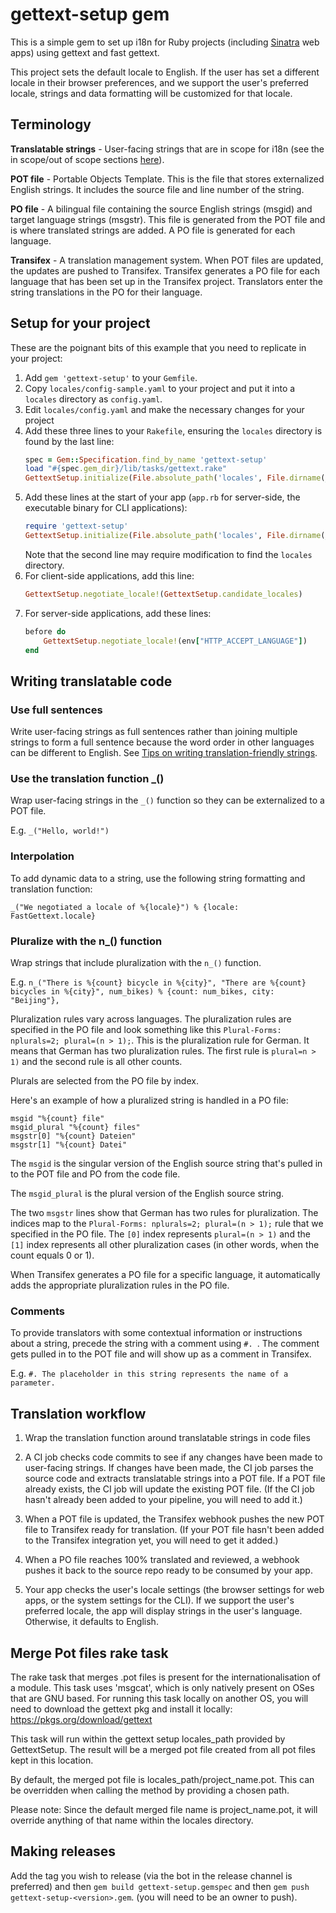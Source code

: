# gettext-setup gem

This is a simple gem to set up i18n for Ruby projects (including [Sinatra](http://www.sinatrarb.com/) web apps) using gettext and fast gettext.

This project sets the default locale to English. If the user has set a different locale in their browser preferences, and we support the user's preferred locale, strings and data formatting will be customized for that locale.

## Terminology

**Translatable strings** - User-facing strings that are in scope for i18n (see the in scope/out of scope sections [here](https://confluence.puppetlabs.com/display/ENG/i18n#i18n-TasksandMilestones)).

**POT file** - Portable Objects Template. This is the file that stores externalized English strings. It includes the source file and line number of the string.

**PO file** - A bilingual file containing the source English strings (msgid) and target language strings (msgstr). This file is generated from the POT file and is where translated strings are added. A PO file is generated for each language.

**Transifex** - A translation management system. When POT files are updated, the updates are pushed to Transifex. Transifex generates a PO file for each language that has been set up in the Transifex project. Translators enter the string translations in the PO for their language.

## Setup for your project

These are the poignant bits of this example that you need to replicate in your project:

1. Add `gem 'gettext-setup'` to your `Gemfile`.
2. Copy `locales/config-sample.yaml` to your project and put it into a
`locales` directory as `config.yaml`.
3. Edit `locales/config.yaml` and make the necessary changes for your project
4. Add these three lines to your `Rakefile`, ensuring the `locales` directory is found by the last line:
   ```ruby
   spec = Gem::Specification.find_by_name 'gettext-setup'
   load "#{spec.gem_dir}/lib/tasks/gettext.rake"
   GettextSetup.initialize(File.absolute_path('locales', File.dirname(__FILE__)))
   ```
5. Add these lines at the start of your app (`app.rb` for server-side, the executable binary for CLI applications):
   ```ruby
   require 'gettext-setup'
   GettextSetup.initialize(File.absolute_path('locales', File.dirname(__FILE__)))
   ```
   Note that the second line may require modification to find the `locales` directory.
6. For client-side applications, add this line:
   ```ruby
   GettextSetup.negotiate_locale!(GettextSetup.candidate_locales)
   ```
7. For server-side applications, add these lines:
   ```ruby
   before do
       GettextSetup.negotiate_locale!(env["HTTP_ACCEPT_LANGUAGE"])
   end
    ```
## Writing translatable code

### Use full sentences
Write user-facing strings as full sentences rather than joining multiple strings to form a full sentence because the word order in other languages can be different to English. See [Tips on writing translation-friendly strings](https://confluence.puppetlabs.com/display/ENG/Tips+for+writing+translation-friendly+strings).

### Use the translation function _()
Wrap user-facing strings in the `_()` function so they can be externalized to a POT file.

E.g.  `_("Hello, world!")`

### Interpolation
To add dynamic data to a string, use the following string formatting and translation function:

`_("We negotiated a locale of %{locale}") % {locale: FastGettext.locale}`

### Pluralize with the n_() function

Wrap strings that include pluralization with the `n_()` function.

E.g. `n_("There is %{count} bicycle in %{city}", "There are %{count} bicycles in %{city}", num_bikes) % {count: num_bikes, city: "Beijing"},`

Pluralization rules vary across languages. The pluralization rules are specified in the PO file and look something like this `Plural-Forms: nplurals=2; plural=(n > 1);`. This is the pluralization rule for German. It means that German has two pluralization rules. The first rule is `plural=n > 1)` and the second rule is all other counts.

Plurals are selected from the PO file by index.

Here's an example of how a pluralized string is handled in a PO file:

```
msgid "%{count} file"
msgid_plural "%{count} files"
msgstr[0] "%{count} Dateien"
msgstr[1] "%{count} Datei"
```

The `msgid` is the singular version of the English source string that's pulled in to the POT file and PO from the code file.

The `msgid_plural` is the plural version of the English source string.

The two `msgstr` lines show that German has two rules for pluralization. The indices map to the `Plural-Forms: nplurals=2; plural=(n > 1);` rule that we specified in the PO file. The `[0]` index represents `plural=(n > 1)` and the `[1]` index represents all other pluralization cases (in other words, when the count equals 0 or 1).

When Transifex generates a PO file for a specific language, it automatically adds the appropriate pluralization rules in the PO file.

### Comments
To provide translators with some contextual information or instructions about a string, precede the string with a comment using `#. `. The comment gets pulled in to the POT file and will show up as a comment in Transifex.

E.g. `#. The placeholder in this string represents the name of a parameter.`

## Translation workflow

1. Wrap the translation function around translatable strings in code files

2. A CI job checks code commits to see if any changes have been made to user-facing strings. If changes have been made, the CI job parses the source code and extracts translatable strings into a POT file. If a POT file already exists, the CI job will update the existing POT file. (If the CI job hasn't already been added to your pipeline, you will need to add it.)

3. When a POT file is updated, the Transifex webhook pushes the new POT file to Transifex ready for translation. (If your POT file hasn't been added to the Transifex integration yet, you will need to get it added.)

4. When a PO file reaches 100% translated and reviewed, a webhook pushes it back to the source repo ready to be consumed by your app.

5. Your app checks the user's locale settings (the browser settings for web apps, or the system settings for the CLI). If we support the user's preferred locale, the app will display strings in the user's language. Otherwise, it defaults to English.

## Merge Pot files rake task

The rake task that merges .pot files is present for the internationalisation of a module. This task uses 'msgcat', which is only natively present on OSes that are GNU based. For running this task locally on another OS, you will need to download the gettext pkg and install it locally:
https://pkgs.org/download/gettext

This task will run within the gettext setup locales_path provided by GettextSetup. The result will be a merged pot file created from all pot files kept in this location.

By default, the merged pot file is locales_path/project_name.pot. This can be overridden when calling the method by providing a chosen path.

Please note: Since the default merged file name is project_name.pot, it will override anything of that name within the locales directory.

## Making releases

Add the tag you wish to release (via the bot in the release channel is preferred) and then `gem build gettext-setup.gemspec` and then `gem push gettext-setup-<version>.gem`. (you will need to be an owner to push).